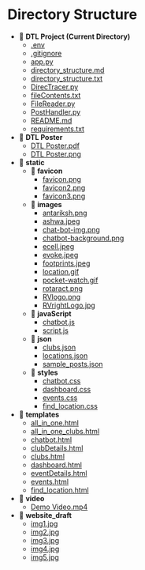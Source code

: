 # Directory Structure

- 📂 **DTL Project (Current Directory)**
  - [.env](./.env)
  - [.gitignore](./.gitignore)
  - [app.py](./app.py)
  - [directory_structure.md](./directory_structure.md)
  - [directory_structure.txt](./directory_structure.txt)
  - [DirecTracer.py](./DirecTracer.py)
  - [fileContents.txt](./fileContents.txt)
  - [FileReader.py](./FileReader.py)
  - [PostHandler.py](./PostHandler.py)
  - [README.md](./README.md)
  - [requirements.txt](./requirements.txt)
- 📂 **DTL Poster**
  - [DTL Poster.pdf](DTL%20Poster/DTL%20Poster.pdf)
  - [DTL Poster.png](DTL%20Poster/DTL%20Poster.png)
- 📂 **static**
  - 📂 **favicon**
    - [favicon.png](static/favicon/favicon.png)
    - [favicon2.png](static/favicon/favicon2.png)
    - [favicon3.png](static/favicon/favicon3.png)
  - 📂 **images**
    - [antariksh.png](static/images/antariksh.png)
    - [ashwa.jpeg](static/images/ashwa.jpeg)
    - [chat-bot-img.png](static/images/chat-bot-img.png)
    - [chatbot-background.png](static/images/chatbot-background.png)
    - [ecell.jpeg](static/images/ecell.jpeg)
    - [evoke.jpeg](static/images/evoke.jpeg)
    - [footprints.jpeg](static/images/footprints.jpeg)
    - [location.gif](static/images/location.gif)
    - [pocket-watch.gif](static/images/pocket-watch.gif)
    - [rotaract.png](static/images/rotaract.png)
    - [RVlogo.png](static/images/RVlogo.png)
    - [RVrightLogo.jpg](static/images/RVrightLogo.jpg)
  - 📂 **javaScript**
    - [chatbot.js](static/javaScript/chatbot.js)
    - [script.js](static/javaScript/script.js)
  - 📂 **json**
    - [clubs.json](static/json/clubs.json)
    - [locations.json](static/json/locations.json)
    - [sample_posts.json](static/json/sample_posts.json)
  - 📂 **styles**
    - [chatbot.css](static/styles/chatbot.css)
    - [dashboard.css](static/styles/dashboard.css)
    - [events.css](static/styles/events.css)
    - [find_location.css](static/styles/find_location.css)
- 📂 **templates**
  - [all_in_one.html](templates/all_in_one.html)
  - [all_in_one_clubs.html](templates/all_in_one_clubs.html)
  - [chatbot.html](templates/chatbot.html)
  - [clubDetails.html](templates/clubDetails.html)
  - [clubs.html](templates/clubs.html)
  - [dashboard.html](templates/dashboard.html)
  - [eventDetails.html](templates/eventDetails.html)
  - [events.html](templates/events.html)
  - [find_location.html](templates/find_location.html)
- 📂 **video**
  - [Demo Video.mp4](video/Demo%20Video.mp4)
- 📂 **website_draft**
  - [img1.jpg](website_draft/img1.jpg)
  - [img2.jpg](website_draft/img2.jpg)
  - [img3.jpg](website_draft/img3.jpg)
  - [img4.jpg](website_draft/img4.jpg)
  - [img5.jpg](website_draft/img5.jpg)
